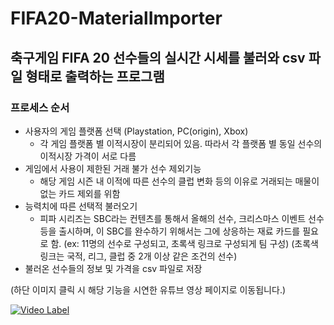FIFA20-MaterialImporter
======================

## 축구게임 FIFA 20 선수들의 실시간 시세를 불러와 csv 파일 형태로 출력하는 프로그램

### 프로세스 순서
- 사용자의 게임 플랫폼 선택 (Playstation, PC(origin), Xbox)
  - 각 게임 플랫폼 별 이적시장이 분리되어 있음. 따라서 각 플랫폼 별 동일 선수의 이적시장 가격이 서로 다름
- 게임에서 사용이 제한된 거래 불가 선수 제외기능
  - 해당 게임 시즌 내 이적에 따른 선수의 클럽 변화 등의 이유로 거래되는 매물이 없는 카드 제외를 위함
- 능력치에 따른 선택적 불러오기
  - 피파 시리즈는 SBC라는 컨텐츠를 통해서 올해의 선수, 크리스마스 이벤트 선수 등을 출시하며, 이 SBC를 완수하기 위해서는 그에 상응하는
  재료 카드를 필요로 함. (ex: 11명의 선수로 구성되고, 초록색 링크로 구성되게 팀 구성) (초록색 링크는 국적, 리그, 클럽 중 2개 이상 같은 조건의 선수)
- 불러온 선수들의 정보 및 가격을 csv 파일로 저장

(하단 이미지 클릭 시 해당 기능을 시연한 유튜브 영상 페이지로 이동됩니다.)

[![Video Label](http://img.youtube.com/vi/0g1LdMsr1O0/0.jpg)](https://youtu.be/0g1LdMsr1O0)
